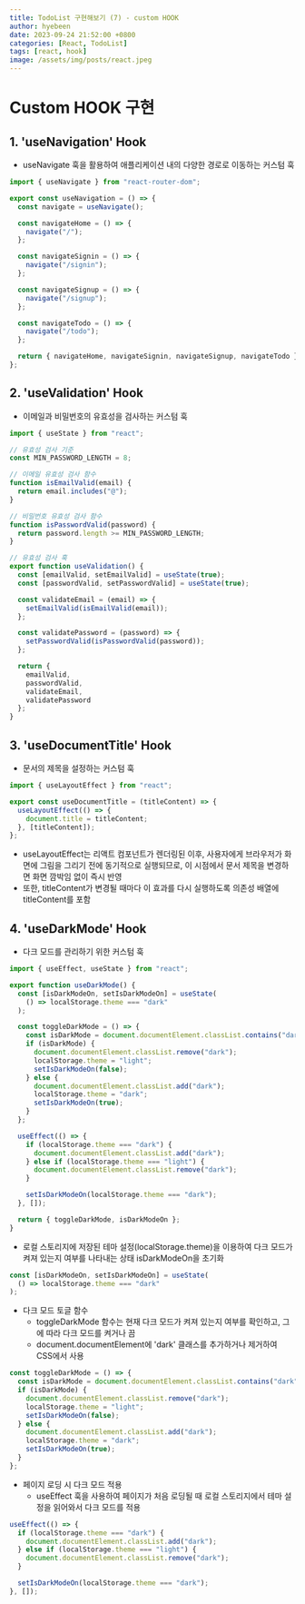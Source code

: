 ```yaml
---
title: TodoList 구현해보기 (7) - custom HOOK
author: hyebeen
date: 2023-09-24 21:52:00 +0800
categories: [React, TodoList]
tags: [react, hook]
image: /assets/img/posts/react.jpeg
---
```


# Custom HOOK 구현

## 1. 'useNavigation' Hook

- useNavigate 훅을 활용하여 애플리케이션 내의 다양한 경로로 이동하는 커스텀 훅

```js
import { useNavigate } from "react-router-dom";

export const useNavigation = () => {
  const navigate = useNavigate();

  const navigateHome = () => {
    navigate("/");
  };

  const navigateSignin = () => {
    navigate("/signin");
  };

  const navigateSignup = () => {
    navigate("/signup");
  };

  const navigateTodo = () => {
    navigate("/todo");
  };

  return { navigateHome, navigateSignin, navigateSignup, navigateTodo };
};
```

## 2. 'useValidation' Hook

- 이메일과 비밀번호의 유효성을 검사하는 커스텀 훅

```js
import { useState } from "react";

// 유효성 검사 기준
const MIN_PASSWORD_LENGTH = 8;

// 이메일 유효성 검사 함수
function isEmailValid(email) {
  return email.includes("@");
}

// 비밀번호 유효성 검사 함수
function isPasswordValid(password) {
  return password.length >= MIN_PASSWORD_LENGTH;
}

// 유효성 검사 훅
export function useValidation() {
  const [emailValid, setEmailValid] = useState(true);
  const [passwordValid, setPasswordValid] = useState(true);

  const validateEmail = (email) => {
    setEmailValid(isEmailValid(email));
  };

  const validatePassword = (password) => {
    setPasswordValid(isPasswordValid(password));
  };

  return {
    emailValid,
    passwordValid,
    validateEmail,
    validatePassword
  };
}
```

## 3. 'useDocumentTitle' Hook

- 문서의 제목을 설정하는 커스텀 훅

```js
import { useLayoutEffect } from "react";

export const useDocumentTitle = (titleContent) => {
  useLayoutEffect(() => {
    document.title = titleContent;
  }, [titleContent]);
};
```

- useLayoutEffect는 리액트 컴포넌트가 렌더링된 이후, 사용자에게 브라우저가 화면에 그림을 그리기 전에 동기적으로 실행되므로, 이 시점에서 문서 제목을 변경하면 화면 깜박임 없이 즉시 반영
- 또한, titleContent가 변경될 때마다 이 효과를 다시 실행하도록 의존성 배열에 titleContent를 포함

## 4. 'useDarkMode' Hook

- 다크 모드를 관리하기 위한 커스텀 훅

```js
import { useEffect, useState } from "react";

export function useDarkMode() {
  const [isDarkModeOn, setIsDarkModeOn] = useState(
    () => localStorage.theme === "dark"
  );

  const toggleDarkMode = () => {
    const isDarkMode = document.documentElement.classList.contains("dark");
    if (isDarkMode) {
      document.documentElement.classList.remove("dark");
      localStorage.theme = "light";
      setIsDarkModeOn(false);
    } else {
      document.documentElement.classList.add("dark");
      localStorage.theme = "dark";
      setIsDarkModeOn(true);
    }
  };

  useEffect(() => {
    if (localStorage.theme === "dark") {
      document.documentElement.classList.add("dark");
    } else if (localStorage.theme === "light") {
      document.documentElement.classList.remove("dark");
    }

    setIsDarkModeOn(localStorage.theme === "dark");
  }, []);

  return { toggleDarkMode, isDarkModeOn };
}
```

- 로컬 스토리지에 저장된 테마 설정(localStorage.theme)을 이용하여 다크 모드가 켜져 있는지 여부를 나타내는 상태 isDarkModeOn을 초기화

```js
const [isDarkModeOn, setIsDarkModeOn] = useState(
  () => localStorage.theme === "dark"
);
```

- 다크 모드 토글 함수
  - toggleDarkMode 함수는 현재 다크 모드가 켜져 있는지 여부를 확인하고, 그에 따라 다크 모드를 켜거나 끔
  - document.documentElement에 'dark' 클래스를 추가하거나 제거하여 CSS에서 사용

```js
const toggleDarkMode = () => {
  const isDarkMode = document.documentElement.classList.contains("dark");
  if (isDarkMode) {
    document.documentElement.classList.remove("dark");
    localStorage.theme = "light";
    setIsDarkModeOn(false);
  } else {
    document.documentElement.classList.add("dark");
    localStorage.theme = "dark";
    setIsDarkModeOn(true);
  }
};
```

- 페이지 로딩 시 다크 모드 적용
  - useEffect 훅을 사용하여 페이지가 처음 로딩될 때 로컬 스토리지에서 테마 설정을 읽어와서 다크 모드를 적용

```js
useEffect(() => {
  if (localStorage.theme === "dark") {
    document.documentElement.classList.add("dark");
  } else if (localStorage.theme === "light") {
    document.documentElement.classList.remove("dark");
  }

  setIsDarkModeOn(localStorage.theme === "dark");
}, []);
```
